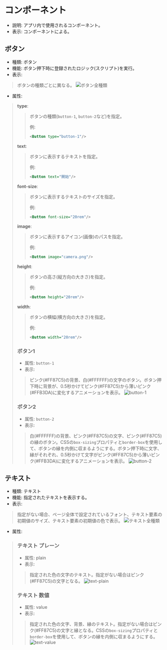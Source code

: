 # コンポーネント
- 説明: アプリ内で使用されるコンポーネント。
- 表示: コンポーネントによる。

## ボタン
- 種類: ボタン
- 機能: ボタン押下時に登録されたロジック(スクリプト)を実行。
- 表示: 
> ボタンの種類ごとに異なる。
> ![ボタン全種類](button-all.png)
- 属性:
> **type**:
> > ボタンの種類(`button-1`, `button-2`など)を指定。
> > 
> > 例:
> > ```xml
> > <Button type="button-1"/>
> > ```
> 
> **text**:
> > ボタンに表示するテキストを指定。
> > 
> > 例:
> > ```xml
> > <Button text="開始"/>
> > ```
> 
> **font-size**:
> > ボタンに表示するテキストのサイズを指定。
> > 
> > 例:
> > ```xml
> > <Button font-size="20rem"/>
> > ```
> 
> **image**:
> > ボタンに表示するアイコン(画像)のパスを指定。
> > 
> > 例:
> > ```xml
> > <Button image="camera.png"/>
> > ```
> 
> **height**:
> > ボタンの高さ(縦方向の大きさ)を指定。
> > 
> > 例:
> > ```xml
> > <Button height="20rem"/>
> > ```
> 
> **width**:
> > ボタンの横幅(横方向の大きさ)を指定。
> > 
> > 例:
> > ```xml
> > <Button width="20rem"/>
> > ```
> 
> ### ボタン1
> - 属性: `button-1`
> - 表示:
> > ピンク(#FF87C5)の背景、白(#FFFFFF)の文字のボタン。ボタン押下時に背景が、0.5秒かけてピンク(#FF87C5)から薄いピンク(#FFB3DA)に変化するアニメーションを表示。
> > ![button-1](button-1.png)
>
> ### ボタン2
> - 属性: `button-2`
> - 表示:
> > 白(#FFFFFF)の背景、ピンク(#FF87C5)の文字、ピンク(#FF87C5)の縁のボタン。CSSの`box-sizing`プロパティと`border-box`を使用して、ボタンの縁を内側に収まるようにする。ボタン押下時に文字、縁がそれぞれ、0.5秒かけて文字がピンク(#FF87C5)から薄いピンク(#FFB3DA)に変化するアニメーションを表示。
> > ![button-2](button-2.png)

## テキスト
- 種類: テキスト
- 機能: 指定されたテキストを表示する。
- 表示:
> 指定がない場合、ページ全体で設定されているフォント、テキスト要素の初期値のサイズ、テキスト要素の初期値の色で表示。
> ![テキスト全種類](text-all.png)
- 属性:
> ### テキスト プレーン
> - 属性: plain
> - 表示:
> > 指定された色の文字のテキスト。指定がない場合はピンク(#FF87C5)の文字となる。
> > ![text-plain](text-plain.png)
> 
> ### テキスト 数値
> - 属性: value
> - 表示:
> > 指定された色の文字、背景、縁のテキスト。指定がない場合はピンク(#FF87C5)の文字と縁となる。CSSの`box-sizing`プロパティと`border-box`を使用して、ボタンの縁を内側に収まるようにする。
> > ![text-value](text-value.png)